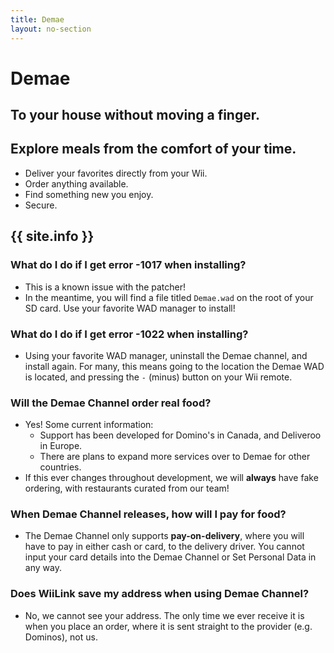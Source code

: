 ```yaml
---
title: Demae
layout: no-section
---
```


<div class="header header-logo">
  <h1>Demae</h1>
  <h2>To your house without moving a finger.</h2>
</div>

<div class="section">

## Explore meals from the comfort of your time.
 - Deliver your favorites directly from your Wii.
 - Order anything available.
 - Find something new you enjoy.
 - Secure.

## {{ site.info }}
### What do I do if I get error -1017 when installing?
 - This is a known issue with the patcher!
 - In the meantime, you will find a file titled `Demae.wad` on the root of your SD card. Use your favorite WAD manager to install!

### What do I do if I get error -1022 when installing?
 - Using your favorite WAD manager, uninstall the Demae channel, and install again. For many, this means going to the location the Demae WAD is located, and pressing the `-` (minus) button on your Wii remote.

### Will the Demae Channel order real food?
 - Yes! Some current information:
   - Support has been developed for Domino's in Canada, and Deliveroo in Europe.
   - There are plans to expand more services over to Demae for other countries.
 - If this ever changes throughout development, we will **always** have fake ordering, with restaurants curated from our team!

### When Demae Channel releases, how will I pay for food?
 - The Demae Channel only supports **pay-on-delivery**, where you will have to pay in either cash or card, to the delivery driver. You cannot input your card details into the Demae Channel or Set Personal Data in any way.

### Does WiiLink save my address when using Demae Channel?
 - No, we cannot see your address. The only time we ever receive it is when you place an order, where it is sent straight to the provider (e.g. Dominos), not us.
</div>
